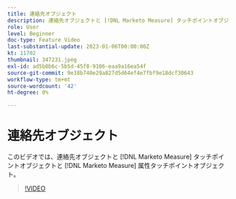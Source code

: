 ```yaml
---
title: 連絡先オブジェクト
description: 連絡先オブジェクトと [!DNL Marketo Measure] タッチポイントオブジェクトと [!DNL Marketo Measure] 属性タッチポイントオブジェクト。
role: User
level: Beginner
doc-type: Feature Video
last-substantial-update: 2023-01-06T00:00:00Z
kt: 11702
thumbnail: 347231.jpeg
exl-id: ad5b0b6c-5b5d-45f8-9106-eaa9a16ea54f
source-git-commit: 9e38b740e29a827d5d64ef4e7fbf9e18dcf30643
workflow-type: tm+mt
source-wordcount: '42'
ht-degree: 0%

---
```


# 連絡先オブジェクト

このビデオでは、連絡先オブジェクトと [!DNL Marketo Measure] タッチポイントオブジェクトと [!DNL Marketo Measure] 属性タッチポイントオブジェクト。

>[!VIDEO](https://video.tv.adobe.com/v/347231/?quality=12&learn=on)
